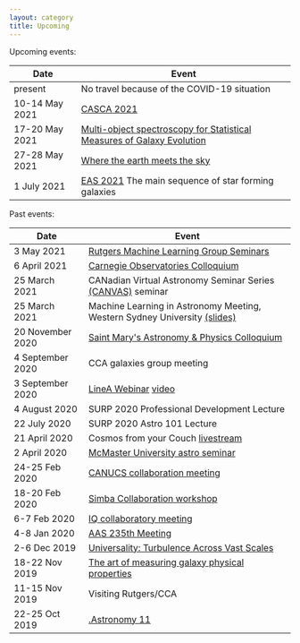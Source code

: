 ```yaml
---
layout: category
title: Upcoming
---
```




Upcoming events:

|Date | Event |
| ---- | ---- |
| present | No travel because of the COVID-19 situation |
| 10-14 May 2021 | [CASCA 2021](https://casca2021.astroherzberg.org/invited-speakers-3/) |
| 17-20 May 2021 |[Multi-object spectroscopy for Statistical Measures of Galaxy Evolution](https://www.stsci.edu/contents/events/stsci/2021/may/multi-object-spectroscopy-for-statistical-measures-of-galaxy-evolution) |
| 27-28 May 2021 | [Where the earth meets the sky](https://indico.nbi.ku.dk/event/1330/) |
|1 July 2021 | [EAS 2021](https://eas.unige.ch/EAS_meeting/session.jsp?year=2021&id=SS23) The main sequence of star forming galaxies |

Past events:

|Date | Event |
| ---- | ---- |
| 3 May 2021 | [Rutgers Machine Learning Group Seminars](https://physics.rutgers.edu/events/events-calendar/icalrepeat.detail/2021/05/03/8021/-/using-gaussian-processes-to-decode-the-star-formation-histories-of-galaxies) |
| 6 April 2021| [Carnegie Observatories Colloquium](https://obs.carnegiescience.edu/seminars/colloquium/constraining-timescales-galaxy-evolution-using-observations-and-simulations) | 
| 25 March 2021 | CANadian Virtual Astronomy Seminar Series [(CANVAS)](https://astroherzberg.org/canvas/) seminar |
| 25 March 2021 | Machine Learning in Astronomy Meeting, Western Sydney University [(slides)](https://bit.ly/astroGPslides) |
| 20 November 2020 | [Saint Mary's Astronomy & Physics Colloquium](https://www.smu.ca/academics/departments/astronomy-and-physics-colloquia.html) |
| 4 September 2020 | CCA galaxies group meeting |
| 3 September 2020 | [LineA Webinar](https://www.linea.gov.br/seminarios/#2020) [video](https://youtu.be/J9vWTYhT704) |
| 4 August 2020 | SURP 2020 Professional Development Lecture |
| 22 July 2020 | SURP 2020 Astro 101 Lecture |
| 21 April 2020 | Cosmos from your Couch [livestream](https://www.youtube.com/watch?v=aWVlShaYugs)|
| 2 April 2020 | [McMaster University astro seminar]() |
| 24-25 Feb 2020| [CANUCS collaboration meeting]() |
| 18-20 Feb 2020| [Simba Collaboration workshop](https://www.simonsfoundation.org/event/simba-collaboration-workshop/) |
| 6-7 Feb 2020| [IQ collaboratory meeting](https://iqcollaboratory.github.io/) |
| 4-8 Jan 2020 | [AAS 235th Meeting](https://aas.org/meetings/aas235) |
| 2-6 Dec 2019 | [Universality: Turbulence Across Vast Scales](https://www.simonsfoundation.org/event/universality-turbulence-across-vast-scales/) |
| 18-22 Nov 2019 | [The art of measuring galaxy physical properties](http://app.lambrate.inaf.it/) |
| 11-15 Nov 2019 | Visiting Rutgers/CCA |
| 22-25 Oct 2019 | [.Astronomy 11](https://www.dotastronomy.com/eleven) |



